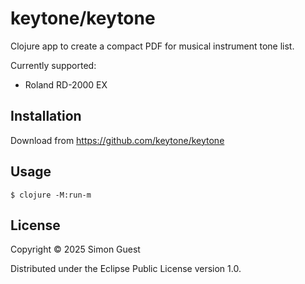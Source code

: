 # keytone/keytone

Clojure app to create a compact PDF for musical instrument tone list.

Currently supported:
- Roland RD-2000 EX

## Installation

Download from https://github.com/keytone/keytone

## Usage

    $ clojure -M:run-m

## License

Copyright © 2025 Simon Guest

Distributed under the Eclipse Public License version 1.0.
